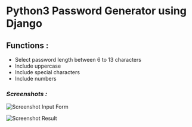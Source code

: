 # Python3 Password Generator using Django 

## Functions :
* Select password length between 6 to 13 characters
* Include uppercase
* Include special characters
* Include numbers

### *Screenshots :*

![Screenshot Input Form](https://i.ibb.co/HHdVGBk/PG1.png)


![Screenshot Result](https://i.ibb.co/HPG7fb9/PG2.png)


